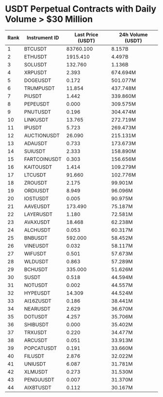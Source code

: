# USDT Perpetual Contracts with Daily Volume > $30 Million

| Rank | Instrument ID | Last Price (USDT) | 24h Volume (USDT) |
|------|---------------|-------------------|-------------------|
| 1 | BTCUSDT | 83760.100 | 8.157B |
| 2 | ETHUSDT | 1915.410 | 4.497B |
| 3 | SOLUSDT | 132.760 | 1.136B |
| 4 | XRPUSDT | 2.393 | 674.694M |
| 5 | DOGEUSDT | 0.172 | 501.077M |
| 6 | TRUMPUSDT | 11.854 | 437.748M |
| 7 | PIUSDT | 1.442 | 339.860M |
| 8 | PEPEUSDT | 0.000 | 309.575M |
| 9 | PNUTUSDT | 0.196 | 304.474M |
| 10 | LINKUSDT | 13.765 | 272.719M |
| 11 | IPUSDT | 5.723 | 269.473M |
| 12 | AUCTIONUSDT | 26.090 | 215.131M |
| 13 | ADAUSDT | 0.733 | 173.673M |
| 14 | SUIUSDT | 2.333 | 158.890M |
| 15 | FARTCOINUSDT | 0.303 | 156.656M |
| 16 | KAITOUSDT | 1.414 | 109.279M |
| 17 | LTCUSDT | 91.660 | 102.776M |
| 18 | ZROUSDT | 2.175 | 99.901M |
| 19 | ORDIUSDT | 8.949 | 96.096M |
| 20 | IOSTUSDT | 0.005 | 90.975M |
| 21 | AAVEUSDT | 173.490 | 75.187M |
| 22 | LAYERUSDT | 1.180 | 72.581M |
| 23 | AVAXUSDT | 18.468 | 62.238M |
| 24 | ALCHUSDT | 0.053 | 60.317M |
| 25 | BNBUSDT | 592.000 | 58.452M |
| 26 | VINEUSDT | 0.032 | 58.117M |
| 27 | WIFUSDT | 0.501 | 57.673M |
| 28 | WLDUSDT | 0.863 | 57.289M |
| 29 | BCHUSDT | 335.000 | 51.626M |
| 30 | SUSDT | 0.518 | 44.594M |
| 31 | NOTUSDT | 0.002 | 44.557M |
| 32 | HYPEUSDT | 14.309 | 44.524M |
| 33 | AI16ZUSDT | 0.186 | 38.441M |
| 34 | NEARUSDT | 2.629 | 36.670M |
| 35 | DOTUSDT | 4.257 | 35.706M |
| 36 | SHIBUSDT | 0.000 | 35.402M |
| 37 | TRXUSDT | 0.220 | 34.477M |
| 38 | ARCUSDT | 0.051 | 33.913M |
| 39 | POPCATUSDT | 0.191 | 33.660M |
| 40 | FILUSDT | 2.876 | 32.022M |
| 41 | UNIUSDT | 6.087 | 31.781M |
| 42 | XLMUSDT | 0.273 | 31.530M |
| 43 | PENGUUSDT | 0.007 | 31.370M |
| 44 | AIXBTUSDT | 0.112 | 30.167M |
